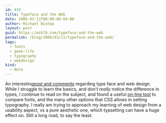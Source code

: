```yaml
---
id: 433
title: Typeface and the Web
date: 2006-03-11T00:00:00-04:00
author: Michael Bishop
layout: post
guid: https://miklb.com/typeface-and-the-web
permalink: /blog/2006/03/11/typeface-and-the-web/
tags:
  - fonts
  - geek-life
  - typography
  - webdesign
kind:
  - Note
---
```

<p>An interesting<a href="http://www.beadesigngroup.com/blog/archives/2006/03/five_steps_to_font_freedom.html">post and comments</a> regarding type face and web design.  While I struggle to learn the basics, and don’t <em>really</em> notice the difference in types, I continue to read on the subject, and found a useful <a href="http://typetester.maratz.com/">on-line tool</a> to compare fonts, and the many other options that CSS allows in setting typography.  I really am trying to approach my learning of web design from a usability aspect, vs a pure aesthetic one, which typsetting can have a huge effect on.  Still a long road, to say the least.</p>